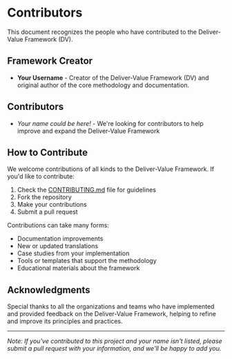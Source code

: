 # Contributors

This document recognizes the people who have contributed to the Deliver-Value Framework (DV).

## Framework Creator

- **Your Username** - Creator of the Deliver-Value Framework (DV) and original author of the core methodology and documentation.

## Contributors

- *Your name could be here!* - We're looking for contributors to help improve and expand the Deliver-Value Framework

## How to Contribute

We welcome contributions of all kinds to the Deliver-Value Framework. If you'd like to contribute:

1. Check the [CONTRIBUTING.md](/deliver-value-methodology/CONTRIBUTING.md) file for guidelines
2. Fork the repository
3. Make your contributions
4. Submit a pull request

Contributions can take many forms:
- Documentation improvements
- New or updated translations
- Case studies from your implementation
- Tools or templates that support the methodology
- Educational materials about the framework

## Acknowledgments

Special thanks to all the organizations and teams who have implemented and provided feedback on the Deliver-Value Framework, helping to refine and improve its principles and practices.

---

*Note: If you've contributed to this project and your name isn't listed, please submit a pull request with your information, and we'll be happy to add you.*